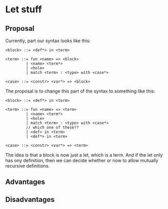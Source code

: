 # Let stuff

## Proposal

Currently, part our syntax looks like this:

```
<block> ::= <def*> in <term>

<term> ::= fun <name> => <block>
         | <name> <term*>
         | <hole>
         | match <term> : <type> with <case*>

<case> ::= <constr> <var*> => <block>
```

The proposal is to change this part of the syntax to something like this:

```
<block> ::= <def*> in <term>

<term> ::= fun <name> => <term>
         | <name> <term*>
         | <hole>
         | match <term> : <type> with <case*>
         // which one of these??
         | <def> in <term>
         | <def*> in <term>

<case> ::= <constr> <var*> => <term>
```

The idea is that a block is now just a let, which is a term. And if the let only has ony definition, then we can decide whether or now to allow mutually recursive definitions.

## Advantages

## Disadvantages